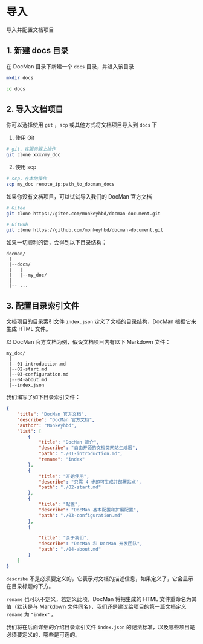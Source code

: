 # 导入

导入并配置文档项目

## 1. 新建 docs 目录

在 DocMan 目录下新建一个 `docs` 目录，并进入该目录

```sh
mkdir docs

cd docs
```

## 2. 导入文档项目

你可以选择使用 `git` ，`scp` 或其他方式将文档项目导入到 `docs` 下

1. 使用 Git

```sh
# git，在服务器上操作
git clone xxx/my_doc
```

2. 使用 scp

```sh
# scp，在本地操作
scp my_doc remote_ip:path_to_docman_docs
```

如果你没有文档项目，可以试试导入我们的 DocMan 官方文档

```sh
# Gitee
git clone https://gitee.com/monkeyhbd/docman-document.git

# GitHub
git clone https://github.com/monkeyhbd/docman-document.git
```

如果一切顺利的话，会得到以下目录结构：

```
docman/
 |
 |--docs/
 |   |
 |   |--my_doc/
 |
 |-- ...
```

## 3. 配置目录索引文件

文档项目的目录索引文件 `index.json` 定义了文档的目录结构，DocMan 根据它来生成 HTML 文件。

以 DocMan 官方文档为例，假设文档项目内有以下 Markdown 文件：

```
my_doc/
 |
 |--01-introduction.md
 |--02-start.md
 |--03-configuration.md
 |--04-about.md
 |--index.json
```

我们编写了如下目录索引文件：

```json
{
	"title": "DocMan 官方文档",
	"describe": "DocMan 官方文档",
	"author": "Monkeyhbd",
	"list": [
		{
			"title": "DocMan 简介",
			"describe": "自由开源的文档类网站生成器",
			"path": "./01-introduction.md",
			"rename": "index"
		},
		{
			"title": "开始使用",
			"describe": "只需 4 步即可生成并部署站点",
			"path": "./02-start.md"
		},
		{
			"title": "配置",
			"describe": "DocMan 基本配置和扩展配置",
			"path": "./03-configuration.md"
		},
		{
			
			"title": "关于我们",
			"describe": "DocMan 和 DocMan 开发团队",
			"path": "./04-about.md"
		}
	]
}
```

`describe` 不是必须要定义的，它表示对文档的描述信息，如果定义了，它会显示在目录标题的下方。

`rename` 也可以不定义，若定义此项，DocMan 将把生成的 HTML 文件重命名为其值（默认是与 Markdown 文件同名），我们还是建议给项目的第一篇文档定义 `rename` 为 `"index"` 。

我们将在后面详细的介绍目录索引文件 `index.json` 的记法标准，以及哪些项目是必须要定义的，哪些是可选的。
